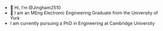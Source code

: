 - 👋 Hi, I’m @Jingham2510
- 🌱 I am an MEng Electronic Engineering Graduate from the University of York
-  I am currently pursuing a PhD in Engineering at Cambridge University



<!---
Jingham2510/Jingham2510 is a ✨ special ✨ repository because its `README.md` (this file) appears on your GitHub profile.
You can click the Preview link to take a look at your changes.
--->
